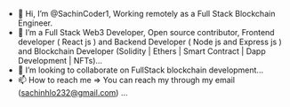  - 👋 Hi, I’m @SachinCoder1, Working remotely as a Full Stack Blockchain Engineer.
- 👀 I’m a Full Stack Web3 Developer, Open source contributor, Frontend developer ( React js ) and Backend Developer ( Node js and Express js ) and Blockchain Developer (Solidity | Ethers | Smart Contract | Dapp Development | NFTs)...
- 💞️ I’m looking to collaborate on FullStack blockchain development...
- 📫 How to reach me => You can reach my through my email (sachinhlo232@gmail.com) ...

<!---
SachinCoder1/SachinCoder1 is a ✨ special ✨ repository because its `README.md` (this file) appears on your GitHub profile.
You can click the Preview link to take a look at your changes.
--->
